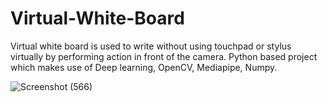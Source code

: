 # Virtual-White-Board

Virtual white board is used to write without using touchpad or stylus virtually by performing action in front of the camera.
Python based project which makes use of Deep learning, OpenCV, Mediapipe, Numpy.

![Screenshot (566)](https://github.com/tusharpadihar15/Virtual-White-Board/assets/91619197/3f62abfe-644b-4944-b770-dc44094fc259)

